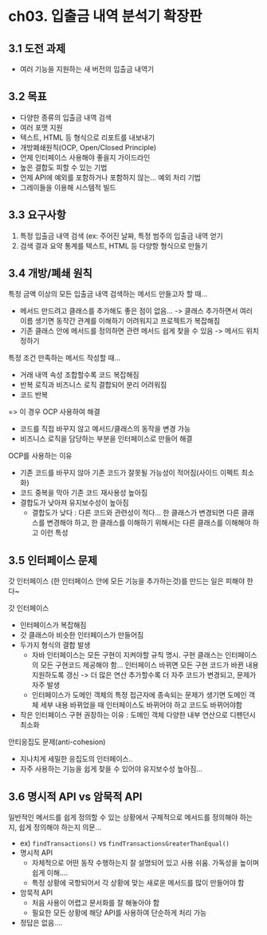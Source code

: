 # ch03. 입출금 내역 분석기 확장판
## 3.1 도전 과제
* 여러 기능을 지원하는 새 버전의 입출금 내역기

## 3.2 목표
* 다양한 종류의 입출금 내역 검색
* 여러 포맷 지원
* 텍스트, HTML 등 형식으로 리포트를 내보내기
* 개방폐쇄원칙(OCP, Open/Closed Principle)
* 언제 인터페이스 사용해야 좋을지 가이드라인
* 높은 결합도 피할 수 있는 기법
* 언제 API에 예외를 포함하거나 포함하지 않는... 예외 처리 기법
* 그레이들을 이용해 시스템적 빌드

## 3.3 요구사항
1. 특정 입출금 내역 검색 (ex: 주어진 날짜, 특정 범주의 입출금 내역 얻기
2. 검색 결과 요약 통계를 텍스트, HTML 등 다양항 형식으로 만들기

## 3.4 개방/폐쇄 원칙
특정 금액 이상의 모든 입출금 내역 검색하는 메서드 만들고자 할 때...
* 메서드 만드려고 클래스를 추가해도 좋은 점이 없음... -> 클래스 추가하면서 여러 이름 생기면 동작간 관계를 이해하기 어려워지고 프로젝트가 복잡해짐
* 기존 클래스 안에 메서드를 정의하면 관련 메서드 쉽게 찾을 수 있음 -> 메서드 위치 정하기

특정 조건 만족하는 메서드 작성할 때...
* 거래 내역 속성 조합할수록 코드 복잡해짐
* 반복 로직과 비즈니스 로직 결합되어 분리 어려워짐
* 코드 반복

=> 이 경우 OCP 사용하여 해결
* 코드를 직접 바꾸지 않고 메서드/클래스의 동작을 변경 가능
* 비즈니스 로직을 담당하는 부분을 인터페이스로 만들어 해결

OCP를 사용하는 이유
* 기존 코드를 바꾸지 않아 기존 코드가 잘못될 가능성이 적어짐(사이드 이펙트 최소화)
* 코드 중복을 막아 기존 코드 재사용성 높아짐
* 결합도가 낮아져 유지보수성이 높아짐
  * 결합도가 낮다 : 다른 코드와 관련성이 적다... 한 클래스가 변경되면 다른 클래스를 변경해야 하고, 한 클래스를 이해하기 위해서는 다른 클래스를 이해해야 하고 이런 특성

## 3.5 인터페이스 문제
갓 인터페이스 (한 인터페이스 안에 모든 기능을 추가하는것)를 만드는 일은 피해야 한다~


갓 인터페이스
* 인터페이스가 복잡해짐
* 갓 클래스아 비슷한 인터페이스가 만들어짐
* 두가지 형식의 결합 발생
  * 자바 인터페이스는 모든 구현이 지켜야할 규칙 명시. 구현 클래스는 인터페이스의 모든 구현코드 제공해야 함... 인터페이스 바뀌면 모든 구현 코드가 바뀐 내용 지원하도록 갱신 -> 더 많은 연산 추가할수록 더 자주 코드가 변경되고, 문제가 자주 발생
  * 인터페이스가 도메인 객체의 특정 접근자에 종속되는 문제가 생기면 도메인 객체 세부 내용 바뀌었을 때 인터페이스도 바뀌어야 하고 코드도 바뀌어야함
* 작은 인터페이스 구현 권장하는 이유 : 도메인 객체 다양한 내부 연산으로 디펜던시 최소화


안티응집도 문제(anti-cohesion)
* 지나치게 세밀한 응집도의 인터페이스..
* 자주 사용하는 기능을 쉽게 찾을 수 있어야 유지보수성 높아짐...

## 3.6 명시적 API vs 암묵적 API
일반적인 메서드를 쉽게 정의할 수 있는 상황에서 구체적으로 메서드를 정의해야 하는지, 쉽게 정의해야 하는지 의문...
* ex) `findTransactions()` vs `findTransactionsGreaterThanEqual()`
* 명시적 API
  * 자체적으로 어떤 동작 수행하는지 잘 설명되어 있고 사용 쉬움. 가독성을 높이며 쉽게 이해.... 
  * 특정 상황에 국항되어서 각 상황에 맞는 새로운 메서드를 많이 만들어야 함
* 암묵적 API
  * 처음 사용이 어렵고 문서화를 잘 해놓아야 함
  * 필요한 모든 상황에 해당 API를 사용하여 단순하게 처리 가능
* 정답은 없음....
